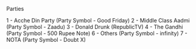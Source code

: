 Parties

1 - Acche Din Party (Party Symbol - Good Friday)
2 - Middle Class Aadmi (Party Symbol - Zaadu)
3 - Donald Drunk (RepublicTV)
4 - The Gandhi (Party Symbol - 500 Rupee Note)
6 - Others (Party Symbol - infinity)
7 - NOTA (Party Symbol - Doubt X)